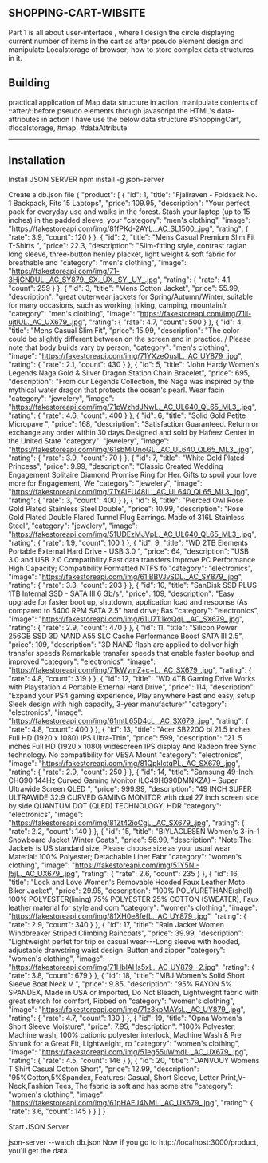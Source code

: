 ## SHOPPING-CART-WIBSITE

Part 1  is all about user-interface , where I design the circle displaying current number of items in the cart as after pseudo element  design and manipulate Localstorage of browser; how to store complex data structures in it.

## Building

 practical application of Map data structure in action.
 manipulate contents of ::after/::before pseudo elements through javascript.the HTML's data-attributes in action
       I have use the below data structure
 #ShoppingCart,  #localstorage, #map, #dataAttribute

 ****
 ## Installation
  
  Install JSON SERVER
npm install -g json-server

Create a db.json file
      {
"product":
[
    {
        "id": 1,
        "title": "Fjallraven - Foldsack No. 1 Backpack, Fits 15 Laptops",
        "price": 109.95,
        "description": "Your perfect pack for everyday use and walks in the forest. Stash your laptop (up to 15 inches) in the padded sleeve, your 
        "category": "men's clothing",
        "image": "https://fakestoreapi.com/img/81fPKd-2AYL._AC_SL1500_.jpg",
        "rating": {
            "rate": 3.9,
            "count": 120
        }
    },
    {
        "id": 2,
        "title": "Mens Casual Premium Slim Fit T-Shirts ",
        "price": 22.3,
        "description": "Slim-fitting style, contrast raglan long sleeve, three-button henley placket, light weight & soft fabric for breathable and
        "category": "men's clothing",
        "image": "https://fakestoreapi.com/img/71-3HjGNDUL._AC_SY879._SX._UX._SY._UY_.jpg",
        "rating": {
            "rate": 4.1,
            "count": 259
        }
    },
    {
        "id": 3,
        "title": "Mens Cotton Jacket",
        "price": 55.99,
        "description": "great outerwear jackets for Spring/Autumn/Winter, suitable for many occasions, such as working, hiking, camping, mountain/r
        "category": "men's clothing",
        "image": "https://fakestoreapi.com/img/71li-ujtlUL._AC_UX679_.jpg",
        "rating": {
            "rate": 4.7,
            "count": 500
        }
    },
    {
        "id": 4,
        "title": "Mens Casual Slim Fit",
        "price": 15.99,
        "description": "The color could be slightly different between on the screen and in practice. / Please note that body builds vary by person,
        "category": "men's clothing",
        "image": "https://fakestoreapi.com/img/71YXzeOuslL._AC_UY879_.jpg",
        "rating": {
            "rate": 2.1,
            "count": 430
        }
    },
    {
        "id": 5,
        "title": "John Hardy Women's Legends Naga Gold & Silver Dragon Station Chain Bracelet",
        "price": 695,
        "description": "From our Legends Collection, the Naga was inspired by the mythical water dragon that protects the ocean's pearl. Wear facin
        "category": "jewelery",
        "image": "https://fakestoreapi.com/img/71pWzhdJNwL._AC_UL640_QL65_ML3_.jpg",
        "rating": {
            "rate": 4.6,
            "count": 400
        }
    },
    {
        "id": 6,
        "title": "Solid Gold Petite Micropave ",
        "price": 168,
        "description": "Satisfaction Guaranteed. Return or exchange any order within 30 days.Designed and sold by Hafeez Center in the United State
        "category": "jewelery",
        "image": "https://fakestoreapi.com/img/61sbMiUnoGL._AC_UL640_QL65_ML3_.jpg",
        "rating": {
            "rate": 3.9,
            "count": 70
        }
    },
    {
        "id": 7,
        "title": "White Gold Plated Princess",
        "price": 9.99,
        "description": "Classic Created Wedding Engagement Solitaire Diamond Promise Ring for Her. Gifts to spoil your love more for Engagement, We
        "category": "jewelery",
        "image": "https://fakestoreapi.com/img/71YAIFU48IL._AC_UL640_QL65_ML3_.jpg",
        "rating": {
            "rate": 3,
            "count": 400
        }
    },
    {
        "id": 8,
        "title": "Pierced Owl Rose Gold Plated Stainless Steel Double",
        "price": 10.99,
        "description": "Rose Gold Plated Double Flared Tunnel Plug Earrings. Made of 316L Stainless Steel",
        "category": "jewelery",
        "image": "https://fakestoreapi.com/img/51UDEzMJVpL._AC_UL640_QL65_ML3_.jpg",
        "rating": {
            "rate": 1.9,
            "count": 100
        }
    },
    {
        "id": 9,
        "title": "WD 2TB Elements Portable External Hard Drive - USB 3.0 ",
        "price": 64,
        "description": "USB 3.0 and USB 2.0 Compatibility Fast data transfers Improve PC Performance High Capacity; Compatibility Formatted NTFS fo
        "category": "electronics",
        "image": "https://fakestoreapi.com/img/61IBBVJvSDL._AC_SY879_.jpg",
        "rating": {
            "rate": 3.3,
            "count": 203
        }
    },
    {
        "id": 10,
        "title": "SanDisk SSD PLUS 1TB Internal SSD - SATA III 6 Gb/s",
        "price": 109,
        "description": "Easy upgrade for faster boot up, shutdown, application load and response (As compared to 5400 RPM SATA 2.5” hard drive; Bas
        "category": "electronics",
        "image": "https://fakestoreapi.com/img/61U7T1koQqL._AC_SX679_.jpg",
        "rating": {
            "rate": 2.9,
            "count": 470
        }
    },
    {
        "id": 11,
        "title": "Silicon Power 256GB SSD 3D NAND A55 SLC Cache Performance Boost SATA III 2.5",
        "price": 109,
        "description": "3D NAND flash are applied to deliver high transfer speeds Remarkable transfer speeds that enable faster bootup and improved
        "category": "electronics",
        "image": "https://fakestoreapi.com/img/71kWymZ+c+L._AC_SX679_.jpg",
        "rating": {
            "rate": 4.8,
            "count": 319
        }
    },
    {
        "id": 12,
        "title": "WD 4TB Gaming Drive Works with Playstation 4 Portable External Hard Drive",
        "price": 114,
        "description": "Expand your PS4 gaming experience, Play anywhere Fast and easy, setup Sleek design with high capacity, 3-year manufacturer'
        "category": "electronics",
        "image": "https://fakestoreapi.com/img/61mtL65D4cL._AC_SX679_.jpg",
        "rating": {
            "rate": 4.8,
            "count": 400
        }
    },
    {
        "id": 13,
        "title": "Acer SB220Q bi 21.5 inches Full HD (1920 x 1080) IPS Ultra-Thin",
        "price": 599,
        "description": "21. 5 inches Full HD (1920 x 1080) widescreen IPS display And Radeon free Sync technology. No compatibility for VESA Mount 
        "category": "electronics",
        "image": "https://fakestoreapi.com/img/81QpkIctqPL._AC_SX679_.jpg",
        "rating": {
            "rate": 2.9,
            "count": 250
        }
    },
    {
        "id": 14,
        "title": "Samsung 49-Inch CHG90 144Hz Curved Gaming Monitor (LC49HG90DMNXZA) – Super Ultrawide Screen QLED ",
        "price": 999.99,
        "description": "49 INCH SUPER ULTRAWIDE 32:9 CURVED GAMING MONITOR with dual 27 inch screen side by side QUANTUM DOT (QLED) TECHNOLOGY, HDR
        "category": "electronics",
        "image": "https://fakestoreapi.com/img/81Zt42ioCgL._AC_SX679_.jpg",
        "rating": {
            "rate": 2.2,
            "count": 140
        }
    },
    {
        "id": 15,
        "title": "BIYLACLESEN Women's 3-in-1 Snowboard Jacket Winter Coats",
        "price": 56.99,
        "description": "Note:The Jackets is US standard size, Please choose size as your usual wear Material: 100% Polyester; Detachable Liner Fabr
        "category": "women's clothing",
        "image": "https://fakestoreapi.com/img/51Y5NI-I5jL._AC_UX679_.jpg",
        "rating": {
            "rate": 2.6,
            "count": 235
        }
    },
    {
        "id": 16,
        "title": "Lock and Love Women's Removable Hooded Faux Leather Moto Biker Jacket",
        "price": 29.95,
        "description": "100% POLYURETHANE(shell) 100% POLYESTER(lining) 75% POLYESTER 25% COTTON (SWEATER), Faux leather material for style and com
        "category": "women's clothing",
        "image": "https://fakestoreapi.com/img/81XH0e8fefL._AC_UY879_.jpg",
        "rating": {
            "rate": 2.9,
            "count": 340
        }
    },
    {
        "id": 17,
        "title": "Rain Jacket Women Windbreaker Striped Climbing Raincoats",
        "price": 39.99,
        "description": "Lightweight perfet for trip or casual wear---Long sleeve with hooded, adjustable drawstring waist design. Button and zipper
        "category": "women's clothing",
        "image": "https://fakestoreapi.com/img/71HblAHs5xL._AC_UY879_-2.jpg",
        "rating": {
            "rate": 3.8,
            "count": 679
        }
    },
    {
        "id": 18,
        "title": "MBJ Women's Solid Short Sleeve Boat Neck V ",
        "price": 9.85,
        "description": "95% RAYON 5% SPANDEX, Made in USA or Imported, Do Not Bleach, Lightweight fabric with great stretch for comfort, Ribbed on 
        "category": "women's clothing",
        "image": "https://fakestoreapi.com/img/71z3kpMAYsL._AC_UY879_.jpg",
        "rating": {
            "rate": 4.7,
            "count": 130
        }
    },
    {
        "id": 19,
        "title": "Opna Women's Short Sleeve Moisture",
        "price": 7.95,
        "description": "100% Polyester, Machine wash, 100% cationic polyester interlock, Machine Wash & Pre Shrunk for a Great Fit, Lightweight, ro
        "category": "women's clothing",
        "image": "https://fakestoreapi.com/img/51eg55uWmdL._AC_UX679_.jpg",
        "rating": {
            "rate": 4.5,
            "count": 146
        }
    },
    {
        "id": 20,
        "title": "DANVOUY Womens T Shirt Casual Cotton Short",
        "price": 12.99,
        "description": "95%Cotton,5%Spandex, Features: Casual, Short Sleeve, Letter Print,V-Neck,Fashion Tees, The fabric is soft and has some stre
        "category": "women's clothing",
        "image": "https://fakestoreapi.com/img/61pHAEJ4NML._AC_UX679_.jpg",
        "rating": {
            "rate": 3.6,
            "count": 145
        }
    }
]
}


Start JSON Server

json-server --watch db.json
Now if you go to http://localhost:3000/product, you'll get the data.
